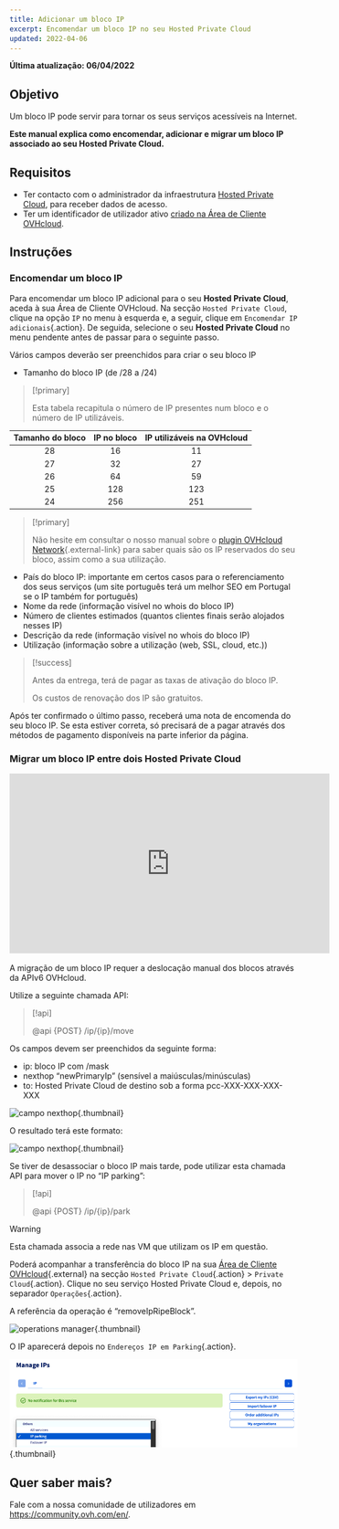 ```yaml
---
title: Adicionar um bloco IP
excerpt: Encomendar um bloco IP no seu Hosted Private Cloud
updated: 2022-04-06
---
```


**Última atualização: 06/04/2022**

## Objetivo

Um bloco IP pode servir para tornar os seus serviços acessíveis na Internet. 

**Este manual explica como encomendar, adicionar e migrar um bloco IP associado ao seu Hosted Private Cloud.**

## Requisitos

- Ter contacto com o administrador da infraestrutura [Hosted Private Cloud](https://www.ovhcloud.com/pt/enterprise/products/hosted-private-cloud/), para receber dados de acesso.
- Ter um identificador de utilizador ativo [criado na Área de Cliente OVHcloud](https://www.ovh.com/auth/?action=gotomanager&from=https://www.ovh.pt/&ovhSubsidiary=pt).

## Instruções

### Encomendar um bloco IP

Para encomendar um bloco IP adicional para o seu **Hosted Private Cloud**, aceda à sua Área de Cliente OVHcloud. Na secção `Hosted Private Cloud`, clique na opção `IP` no menu à esquerda e, a seguir, clique em `Encomendar IP adicionais`{.action}. De seguida, selecione o seu **Hosted Private Cloud** no menu pendente antes de passar para o seguinte passo.


Vários campos deverão ser preenchidos para criar o seu bloco IP

- Tamanho do bloco IP (de /28 a /24)

> [!primary]
>
> Esta tabela recapitula o número de IP presentes num bloco e o número de IP utilizáveis.
> 

|Tamanho do bloco|IP no bloco|IP utilizáveis na OVHcloud|
|:---:|:---:|:---:|
|28|16|11|
|27|32|27|
|26|64|59|
|25|128|123|
|24|256|251|

> [!primary]
>
> Não hesite em consultar o nosso manual sobre o [plugin OVHcloud Network](/pages/cloud/private-cloud/plugin_ovh_network){.external-link} para saber quais são os IP reservados do seu bloco, assim como a sua utilização.
>

- País do bloco IP: importante em certos casos para o referenciamento dos seus serviços (um site português terá um melhor SEO em Portugal se o IP também for português)
- Nome da rede (informação visível no whois do bloco IP)
- Número de clientes estimados (quantos clientes finais serão alojados nesses IP)
- Descrição da rede (informação visível no whois do bloco IP)
- Utilização (informação sobre a utilização (web, SSL, cloud, etc.))

> [!success]
>
> Antes da entrega, terá de pagar as taxas de ativação do bloco IP.
>  
> Os custos de renovação dos IP são gratuitos.
>

Após ter confirmado o último passo, receberá uma nota de encomenda do seu bloco IP. Se esta estiver correta, só precisará de a pagar através dos métodos de pagamento disponíveis na parte inferior da página.

### Migrar um bloco IP entre dois Hosted Private Cloud

<iframe width="560" height="315" src="https://www.youtube-nocookie.com/embed/Gemao3Fd7rI" frameborder="0" allow="accelerometer; autoplay; clipboard-write; encrypted-media; gyroscope; picture-in-picture" allowfullscreen></iframe>

A migração de um bloco IP requer a deslocação manual dos blocos através da APIv6 OVHcloud.

Utilize a seguinte chamada API:

> [!api]
>
> @api {POST} /ip/{ip}/move
> 

Os campos devem ser preenchidos da seguinte forma:

- ip: bloco IP com /mask
- nexthop “newPrimaryIp” (sensível a maiúsculas/minúsculas)
- to: Hosted Private Cloud de destino sob a forma pcc-XXX-XXX-XXX-XXX

![campo nexthop](images/move-api.png){.thumbnail}


O resultado terá este formato:

![campo nexthop](images/api-result.png){.thumbnail}

Se tiver de desassociar o bloco IP mais tarde, pode utilizar esta chamada API para mover o IP no “IP parking”:

> [!api]
>
> @api {POST} /ip/{ip}/park
> 

> [!warning]
>
> Esta chamada associa a rede nas VM que utilizam os IP em questão.
>

Poderá acompanhar a transferência do bloco IP na sua [Área de Cliente OVHcloud](https://www.ovh.com/auth/?action=gotomanager&from=https://www.ovh.pt/&ovhSubsidiary=pt){.external} na secção `Hosted Private Cloud`{.action} > `Private Cloud`{.action}. Clique no seu serviço Hosted Private Cloud e, depois, no separador `Operações`{.action}.

A referência da operação é “removeIpRipeBlock”.

![operations manager](images/operations.png){.thumbnail}

O IP aparecerá depois no `Endereços IP em Parking`{.action}.

![IP parking](images/ip-parking.png){.thumbnail}

## Quer saber mais?

Fale com a nossa comunidade de utilizadores em <https://community.ovh.com/en/>.
